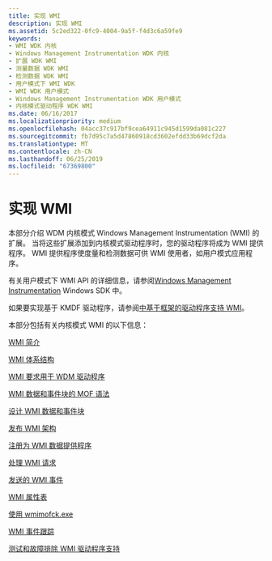 ```yaml
---
title: 实现 WMI
description: 实现 WMI
ms.assetid: 5c2ed322-0fc9-4004-9a5f-f4d3c6a59fe9
keywords:
- WMI WDK 内核
- Windows Management Instrumentation WDK 内核
- 扩展 WDK WMI
- 测量数据 WDK WMI
- 检测数据 WDK WMI
- 用户模式下 WMI WDK
- WMI WDK 用户模式
- Windows Management Instrumentation WDK 用户模式
- 内核模式驱动程序 WDK WMI
ms.date: 06/16/2017
ms.localizationpriority: medium
ms.openlocfilehash: 04acc37c917bf9cea64911c945d1599da081c227
ms.sourcegitcommit: fb7d95c7a5d47860918cd3602efdd33b69dcf2da
ms.translationtype: MT
ms.contentlocale: zh-CN
ms.lasthandoff: 06/25/2019
ms.locfileid: "67369800"
---
```

# <a name="implementing-wmi"></a>实现 WMI





本部分介绍 WDM 内核模式 Windows Management Instrumentation (WMI) 的扩展。 当将这些扩展添加到内核模式驱动程序时，您的驱动程序将成为 WMI 提供程序。 WMI 提供程序使度量和检测数据可供 WMI 使用者，如用户模式应用程序。

有关用户模式下 WMI API 的详细信息，请参阅[Windows Management Instrumentation](https://docs.microsoft.com/windows/desktop/WmiSdk/wmi-start-page) Windows SDK 中。

如果要实现基于 KMDF 驱动程序，请参阅[中基于框架的驱动程序支持 WMI](https://docs.microsoft.com/windows-hardware/drivers/wdf/supporting-wmi-in-kmdf-drivers)。

本部分包括有关内核模式 WMI 的以下信息：

[WMI 简介](introduction-to-wmi.md)

[WMI 体系结构](wmi-architecture.md)

[WMI 要求用于 WDM 驱动程序](wmi-requirements-for-wdm-drivers.md)

[WMI 数据和事件块的 MOF 语法](mof-syntax-for-wmi-data-and-event-blocks.md)

[设计 WMI 数据和事件块](designing-wmi-data-and-event-blocks.md)

[发布 WMI 架构](publishing-a-wmi-schema.md)

[注册为 WMI 数据提供程序](registering-as-a-wmi-data-provider.md)

[处理 WMI 请求](handling-wmi-requests.md)

[发送的 WMI 事件](sending-wmi-events.md)

[WMI 属性表](wmi-property-sheets.md)

[使用 wmimofck.exe](using-wmimofck-exe.md)

[WMI 事件跟踪](wmi-event-tracing.md)

[测试和故障排除 WMI 驱动程序支持](testing-and-troubleshooting-wmi-driver-support.md)

 

 




